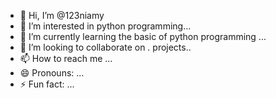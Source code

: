 - 👋 Hi, I’m @123niamy
- 👀 I’m interested in python programming...
- 🌱 I’m currently learning the basic of python programming ...
- 💞️ I’m looking to collaborate on . projects..
- 📫 How to reach me ...
- 😄 Pronouns: ...
- ⚡ Fun fact: ...

<!---
123niamy/123niamy is a ✨ special ✨ repository because its `README.md` (this file) appears on your GitHub profile.
You can click the Preview link to take a look at your changes.
--->
